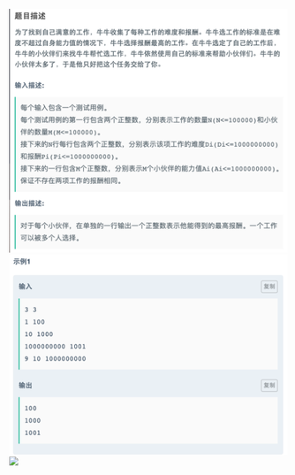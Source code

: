 ![](https://github.com/ztqer/CodingPractice/blob/master/牛牛找工作/牛牛找工作.png)
![](https://github.com/ztqer/CodingPractice/blob/master/牛牛找工作/牛牛找工作2.png)
![](https://github.com/ztqer/CodingPractice/blob/master/牛牛找工作/Code)
